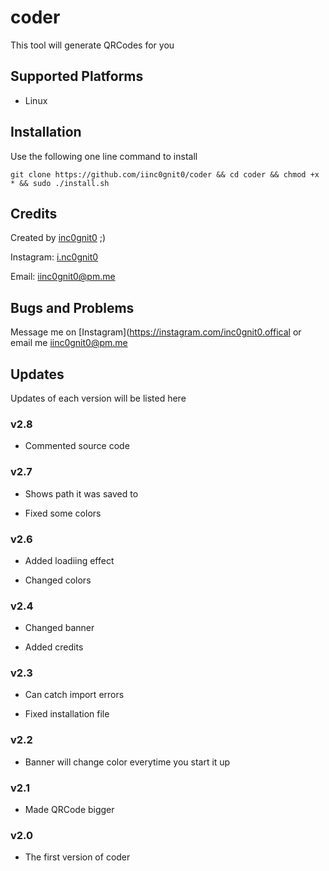 # coder

This tool will generate QRCodes for you

## Supported Platforms

- Linux

## Installation

Use the following one line command to install

`git clone https://github.com/iinc0gnit0/coder && cd coder && chmod +x * && sudo ./install.sh`

## Credits

Created by [inc0gnit0](https://github.com/iinc0gnit0) ;)

Instagram: [i.nc0gnit0](https://instagram.com/i.nc0gnit0)

Email: iinc0gnit0@pm.me

## Bugs and Problems

Message me on [Instagram](https://instagram.com/inc0gnit0.offical or email me iinc0gnit0@pm.me

## Updates

Updates of each version will be listed here

### v2.8

- Commented source code

### v2.7

- Shows path it was saved to

- Fixed some colors

### v2.6

- Added loadiing effect

- Changed colors

### v2.4

- Changed banner

- Added credits

### v2.3

- Can catch import errors

- Fixed installation file

### v2.2

- Banner will change color everytime you start it up

### v2.1

- Made QRCode bigger

### v2.0

- The first version of coder
